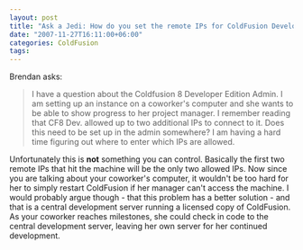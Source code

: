 ```yaml
---
layout: post
title: "Ask a Jedi: How do you set the remote IPs for ColdFusion Developer Edition?"
date: "2007-11-27T16:11:00+06:00"
categories: ColdFusion 
tags: 
---
```


Brendan asks:

<blockquote>
<p>
I have a question about the Coldfusion 8 Developer Edition Admin.  I am setting up an instance on a coworker's computer and she wants to be able to show progress to her project manager.  I remember reading that CF8 Dev. allowed up to
two additional IPs to connect to it.  Does this need to be set up in the admin somewhere?  I am having a hard time figuring out where to enter which IPs are allowed.
</p>
</blockquote>

Unfortunately this is <b>not</b> something you can control. Basically the first two remote IPs that hit the machine will be the only two allowed IPs. Now since you are talking about your coworker's computer, it wouldn't be too hard for her to simply restart ColdFusion if her manager can't access the machine. I would probably argue though - that this problem has a better solution - and that is a central development server running a licensed copy of ColdFusion. As your coworker reaches milestones, she could check in code to the central development server, leaving her own server for her continued development.